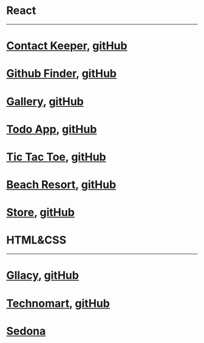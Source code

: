 # React
---
# [Contact Keeper](https://contactkeeper12.herokuapp.com/login), [gitHub](https://github.com/polinakhari/contact_keeper)
# [Github Finder](https://loving-yonath-443840.netlify.com/), [gitHub](https://github.com/polinakhari/github_finder)
# [Gallery](https://frosty-euclid-78cf05.netlify.app/), [gitHub](https://github.com/polinakhari/gallery)
# [Todo App](https://compassionate-agnesi-8c1f89.netlify.com/), [gitHub](https://github.com/polinakhari/to-do)
# [Tic Tac Toe](https://cocky-brahmagupta-011192.netlify.app/), [gitHub](https://github.com/polinakhari/TicTacToe)
# [Beach Resort](https://trusting-wright-94d9e0.netlify.com/), [gitHub](https://github.com/polinakhari/resort)
# [Store](https://affectionate-cray-b52099.netlify.com/), [gitHub](https://github.com/polinakhari/store)  
  
    
    
# HTML&CSS
---
# [Gllacy](https://musing-keller-8f63ca.netlify.app/), [gitHub](https://github.com/polinakhari/276711-gllacy)
# [Technomart](https://fervent-montalcini-fcab42.netlify.app/index.html), [gitHub](https://github.com/polinakhari/276711-technomart)
# [Sedona](https://github.com/polinakhari/276711-sedona/)

